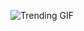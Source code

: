 
<!-- GIF_SECTION -->
![Trending GIF](https://media1.giphy.com/media/v1.Y2lkPThiYjIxNzcyZHh3ejAxMXM5NHp6NDRwZGh2eG4zYnprMnhwcG5tNWhza3Z1ODJ2bCZlcD12MV9naWZzX3NlYXJjaCZjdD1n/l1Avz2eLA4YdEym3u/giphy.gif)
<!-- END_GIF_SECTION -->
